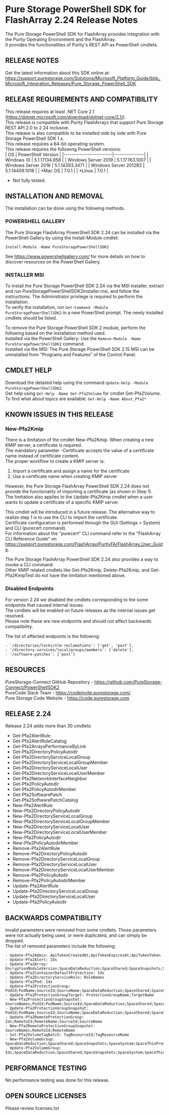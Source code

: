 # Pure Storage PowerShell SDK for FlashArray 2.24 Release Notes

The Pure Storage PowerShell SDK for FlashArray provides integration with the Purity Operating Environment and the FlashArray.  
It provides the functionalities of Purity's REST API as PowerShell cmdlets.  

## RELEASE NOTES
Get the latest information about this SDK online at: https://support.purestorage.com/Solutions/Microsoft_Platform_Guide/bbb_Microsoft_Integration_Releases/Pure_Storage_PowerShell_SDK

##  RELEASE REQUIREMENTS AND COMPATIBILITY

This release requires at least .NET Core 2.1 (https://dotnet.microsoft.com/download/dotnet-core/2.1/).  
This release is compatible with Purity FlashArrays that support Pure Storage REST API 2.0 to 2.24 inclusive.  
This release is also compatible to be installed side by side with Pure Storage PowerShell SDK 1.x.  
This release requires a 64-bit operating system.  
This release requires the following PowerShell versions:  
| OS                     | PowerShell Version |
|------------------------|---------------|
| Windows 10             | 5.1.17134.858 |
| Windows Server 2019    | 5.1.17763.1007 |
| Windows Server 2016    | 5.1.14393.3471 |
| Windows Server 2012R2  | 5.1.14409.1018 |
| *Mac OS                | 7.0.1 |
| *Linux                 | 7.0.1 |
* Not fully tested.

## INSTALLATION AND REMOVAL
The installation can be done using the following methods.

### POWERSHELL GALLERY
The Pure Storage FlashArray PowerShell SDK 2.24 can be installed via the PowerShell Gallery by using the Install-Module cmdlet:  
```
Install-Module -Name PureStoragePowerShellSDK2
```
See https://www.powershellgallery.com/ for more details on how to discover resources on the PowerShell Gallery.  

### INSTALLER MSI
To install the Pure Storage PowerShell SDK 2.24 via the MSI installer, extract and run PureStoragePowerShellSDK2Installer.msi, and follow the instructions. The Administrator privilege is required to perform the installation.  
To verify the installation, run `Get-Command -Module PureStoragePowerShellSDK2` in a new PowerShell prompt. The newly installed cmdlets should be listed.  

To remove the Pure Storage PowerShell SDK 2 module, perform the following based on the installation method used.  
Installed via the PowerShell Gallery: Use the `Remove-Module -Name PureStoragePowerShellSDK2` command.  
Installed via the MSI: The Pure Storage PowerShell SDK 2.15 MSI can be uninstalled from "Programs and Features" of the Control Panel.  


## CMDLET HELP
Download the detailed help using the command `Update-Help -Module PureStoragePowerShellSDK2`.  
Get help using `Get-Help -Name Get-Pfa2Volume` for cmdlet Get-Pfa2Volume.  
To find what about topics are available: `Get-Help -Name About_Pfa2*`  

## KNOWN ISSUES IN THIS RELEASE
### New-Pfa2Kmip
There is a limitation of the cmdlet New-Pfa2Kmip. When creating a new KMIP server, a certificate is required.  
The mandatory parameter -Certificate accepts the value of a certificate name instead of certificate content.  
The proper workflow to create a KMIP server is:  

1. Import a certificate and assign a name for the certificate  
2. Use a certificate name when creating KMIP server  

However, the Pure Storage FlashArray PowerShell SDK 2.24 does not provide the functionality of importing a certificate (as shown in Step 1).  
The limitation also applies to the Update-Pfa2Kmip cmdlet when a user wants to update a certificate of a specific KMIP server.  

This cmdlet will be introduced in a future release. The alternative way to realize step 1 is to use the CLI to import the certificate.  
Certificate configuration is performed through the GUI (Settings > System) and CLI (purecert command).  
For information about the "purecert" CLI command refer to the "FlashArray CLI Reference Guide" on https://support.purestorage.com/FlashArray/PurityFA/FlashArray_User_Guide.  

The Pure Storage FlashArray PowerShell SDK 2.24 also provides a way to invoke a CLI command.  
Other KMIP related cmdlets like Get-Pfa2Kmip, Delete-Pfa2Kmip, and Get-Pfa2KmipTest do not have the limitation mentioned above.  

### Disabled Endpoints
For version 2.24 we disabled the cmdlets corresponding to the some endpoints that caused internal issues.  
The cmdlets will be enabled on future releases as the internal issues get resolved.  
Please note these are new endpoints and should not affect backwards compatibility.  

The list of affected endpoints is the following:  

    - '/directories/locks/nlm-reclamations': ['get', 'post'],  
    - '/directory-services/local/groups/members': ['delete'],  
    - '/software-patches': ['post']  


## RESOURCES
PureStorage-Connect GitHub Repository - https://github.com/PureStorage-Connect/PowerShellSDK2  
PureCode Slack Team - https://codeinvite.purestorage.com/  
Pure Storage Code Website - https://code.purestorage.com  

## RELEASE 2.24

Release 2.24 adds more than 30 cmdlets:
+ Get-Pfa2AlertRule
+ Get-Pfa2AlertRuleCatalog
+ Get-Pfa2ArraysPerformanceByLink
+ Get-Pfa2DirectoryPolicyAutodir
+ Get-Pfa2DirectoryServiceLocalGroup
+ Get-Pfa2DirectoryServiceLocalGroupMember
+ Get-Pfa2DirectoryServiceLocalUser
+ Get-Pfa2DirectoryServiceLocalUserMember
+ Get-Pfa2NetworkInterfaceNeighbor
+ Get-Pfa2PolicyAutodir
+ Get-Pfa2PolicyAutodirMember
+ Get-Pfa2SoftwarePatch
+ Get-Pfa2SoftwarePatchCatalog
+ New-Pfa2AlertRule
+ New-Pfa2DirectoryPolicyAutodir
+ New-Pfa2DirectoryServiceLocalGroup
+ New-Pfa2DirectoryServiceLocalGroupMember
+ New-Pfa2DirectoryServiceLocalUser
+ New-Pfa2DirectoryServiceLocalUserMember
+ New-Pfa2PolicyAutodir
+ New-Pfa2PolicyAutodirMember
+ Remove-Pfa2AlertRule
+ Remove-Pfa2DirectoryPolicyAutodir
+ Remove-Pfa2DirectoryServiceLocalGroup
+ Remove-Pfa2DirectoryServiceLocalUser
+ Remove-Pfa2DirectoryServiceLocalUserMember
+ Remove-Pfa2PolicyAutodir
+ Remove-Pfa2PolicyAutodirMember
+ Update-Pfa2AlertRule
+ Update-Pfa2DirectoryServiceLocalGroup
+ Update-Pfa2DirectoryServiceLocalUser
+ Update-Pfa2PolicyAutodir


## BACKWARDS COMPATIBILITY
Invalid parameters were removed from some cmdlets. Those parameters were not actually being used, or were duplicated, and can simply be dropped.  
The list of removed parameters include the following:  

    - Update-Pfa2Admin: ApiTokenCreatedAt;ApiTokenExpiresAt;ApiTokenToken  
    - Update-Pfa2Alert: Ids  
    - Update-Pfa2Array: EncryptionModuleVersion;SpaceDataReduction;SpaceShared;SpaceSnapshots;SpaceSystem;SpaceThinProvisioning;SpaceTotalPhysical;SpaceTotalProvisioned;SpaceTotalReduction;SpaceUnique;SpaceVirtual;EncryptionDataAtRestAlgorithm;EncryptionDataAtRestEnabled  
    - Update-Pfa2ContainerDefaultProtection: Ids  
    - Update-Pfa2DirectoryServiceRole: RoleNames  
    - Update-Pfa2Pod: Ids  
    - Update-Pfa2ProtectionGroup: PodId;PodName;SourceId;SourceName;SpaceDataReduction;SpaceShared;SpaceSnapshots;SpaceSystem;SpaceThinProvisioning;SpaceTotalPhysical;SpaceTotalProvisioned;SpaceTotalReduction;SpaceUnique;SpaceVirtual;ManualEradication  
    - Update-Pfa2ProtectionGroupTarget: ProtectionGroupName;TargetName  
    - New-Pfa2ProtectionGroupSnapshot: SourceNames;PodId;PodName;SourceId;SpaceDataReduction;SpaceShared;SpaceSnapshots;SpaceSystem;SpaceThinProvisioning;SpaceTotalPhysical;SpaceTotalProvisioned;SpaceTotalReduction;SpaceUnique;SpaceVirtual;ManualEradication  
    - Update-Pfa2ProtectionGroupSnapshot: PodId;PodName;SourceId;SourceName;SpaceDataReduction;SpaceShared;SpaceSnapshots;SpaceSystem;SpaceThinProvisioning;SpaceTotalPhysical;SpaceTotalProvisioned;SpaceTotalReduction;SpaceUnique;SpaceVirtual;ManualEradication  
    - Update-Pfa2RemoteProtectionGroup: Ids;RemoteId;RemoteName;SourceId;SourceName  
    - New-Pfa2RemoteProtectionGroupSnapshot: SourceNames;RemoteId;RemoteName  
    - Set-Pfa2VolumeTagBatch: TagResourceId;TagResourceName  
    - New-Pfa2VolumeGroup: SpaceDataReduction;SpaceShared;SpaceSnapshots;SpaceSystem;SpaceThinProvisioning;SpaceTotalPhysical;SpaceTotalProvisioned;SpaceTotalReduction;SpaceUnique;SpaceVirtual  
    - Update-Pfa2VolumeGroup: Ids;SpaceDataReduction;SpaceShared;SpaceSnapshots;SpaceSystem;SpaceThinProvisioning;SpaceTotalPhysical;SpaceTotalProvisioned;SpaceTotalReduction;SpaceUnique;SpaceVirtual  


## PERFORMANCE TESTING
No performance testing was done for this release.

## OPEN SOURCE LICENSES
Please review licenses.txt
